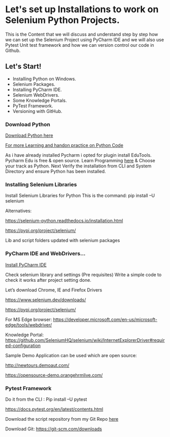 # Let's set up Installations to work on Selenium Python Projects.
This is the Content that we will discuss and understand step by step how we can set up the Selenium Project using PyCharm IDE and we will also use Pytest Unit test framework and how we can version control our code in Github.

## Let's Start!

* Installing Python on Windows.
* Selenium Packages.
* Installing PyCharm IDE.
* Selenium WebDrivers.
* Some Knowledge Portals.
* PyTest Framework.
* Versioning with GitHub.

### Download Python
[Download Python here](https://www.python.org/downloads/)

[For more Learning and handon practice on Python Code](https://www.jetbrains.com/pycharm-edu/)

As i have already installed Pycharm i opted for plugin install EduTools. Pycharm Edu is free & open source.
Learn Programming [here](https://www.jetbrains.com/academy/) & Choose your track as Python. 
Next Verify the installation from CLI and System Directory and ensure Python has been installed.

### Installing Selenium Libraries
Install Selenium Libraries for Python
This is the command: pip install –U selenium

Alternatives: 

https://selenium-python.readthedocs.io/installation.html

https://pypi.org/project/selenium/

Lib and script folders updated with selenium packages

### PyCharm IDE and WebDrivers...
[Install PyCharm IDE](https://www.jetbrains.com/pycharm/download)

Check selenium library and settings (Pre requisites)
Write a simple code to check it works after project setting done.

Let’s download Chrome, IE and Firefox Drivers

https://www.selenium.dev/downloads/

https://pypi.org/project/selenium/

For MS Edge browser: https://developer.microsoft.com/en-us/microsoft-edge/tools/webdriver/

Knowledge Portal: https://github.com/SeleniumHQ/selenium/wiki/InternetExplorerDriver#required-configuration

Sample Demo Application can be used which are open source: 

http://newtours.demoaut.com/

https://opensource-demo.orangehrmlive.com/

### Pytest Framework
Do it from the CLI : Pip install –U pytest

https://docs.pytest.org/en/latest/contents.html

Download the script repository from my Git Repo [here](https://github.com/chinmaya1155/Selenium-Python)

Download Git: https://git-scm.com/downloads
